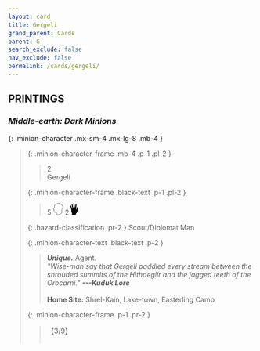 ```yaml
---
layout: card
title: Gergeli
grand_parent: Cards
parent: G
search_exclude: false
nav_exclude: false
permalink: /cards/gergeli/
---
```


## PRINTINGS


### _Middle-earth: Dark Minions_

{: .minion-character .mx-sm-4 .mx-lg-8 .mb-4 }
> {: .minion-character-frame .mb-4 .p-1 .pl-2 }
> > <div class="hazard-mp">2</div>
> > <div class="card-name">Gergeli</div>
>
> {: .minion-character-frame .black-text .p-1 .pl-2 }
> > 5 ![](/assets/images/mind.svg) 2![](/assets/images/di.svg)
>
> {: .hazard-classification .pr-2 }
> Scout/Diplomat Man
>
> {: .minion-character-text .black-text .p-2 }
> > _**Unique.**_ Agent. <br>_"Wise-man say that Gergeli paddled every stream between the shrouded summits of the Hithaeglir and the jagged teeth of the Orocarni."_ ***---&#65279;Kuduk Lore***  <br><br>**Home Site:** Shrel-Kain, Lake-town, Easterling Camp  
>
> {: .minion-character-frame .p-1 .pr-2 }
> > <div class="card-shield">【3/9】</div>
> > <div class="card-corruption-white">&nbsp;</div>
